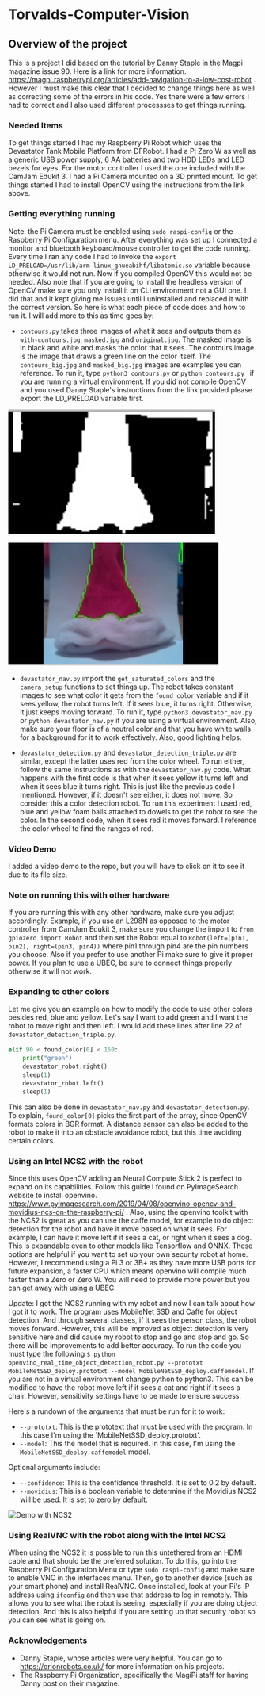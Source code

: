 # Torvalds-Computer-Vision

## Overview of the project

This is a project I did based on the tutorial by Danny Staple in the Magpi magazine issue 90. Here is a link for more information. https://magpi.raspberrypi.org/articles/add-navigation-to-a-low-cost-robot . However I must make this clear that I decided to change things here as well as correcting some of the errors in his code. Yes there were a few errors I had to correct and I also used different processses to get things running.

### Needed Items

To get things started I had my Raspberry Pi Robot which uses the Devastator Tank Mobile Platform from DFRobot. I had a Pi Zero W as well as a generic USB power supply, 6 AA batteries and two HDD LEDs and LED bezels for eyes. For the motor controller I used the one included with the CamJam Edukit 3. I had a Pi Camera mounted on a 3D printed mount. To get things started I had to install OpenCV using the instructions from the link above. 

### Getting everything running

Note: the Pi Camera must be enabled using `sudo raspi-config` or the Raspberry Pi Configuration menu. After everything was set up I connected a monitor and bluetooth keyboard/mouse controller to get the code running. Every time I ran any code I had to invoke the `export LD_PRELOAD=/usr/lib/arm-linux_gnueabihf/libatomic.so` variable because otherwise it would not run. Now if you compiled OpenCV this would not be needed. Also note that if you are going to install the headless version of OpenCV make sure you only install it on CLI environment not a GUI one. I did that and it kept giving me issues until I uninstalled and replaced it with the correct version. So here is what each piece of code does and how to run it. I will add more to this as time goes by:

* `contours.py` takes three images of what it sees and outputs them as `with-contours.jpg`, `masked.jpg` and `original.jpg`. The masked image is in black and white and masks the color that it sees. The contours image is the image that draws a green line on the color itself. The `contours_big.jpg` and `masked_big.jpg` images are examples you can reference. To run it, type `python3 contours.py` or `python contours.py ` if you are running a virtual environment. If you did not compile OpenCV and you used Danny Staple's instructions from the link provided please export the LD_PRELOAD variable first.

![Masked photo](https://github.com/sentairanger/Torvalds-Computer-Vision/blob/master/masked_big.png)

![Contour photo](https://github.com/sentairanger/Torvalds-Computer-Vision/blob/master/contours_big.png)

* `devastator_nav.py` import the `get_saturated_colors` and the `camera_setup` functions to set things up. The robot takes constant images to see what color it gets from the `found_color` variable and if it sees yellow, the robot turns left. If it sees blue, it turns right. Otherwise, it just keeps moving forward. To run it, type `python3 devastator_nav.py` or `python devastator_nav.py` if you are using a virtual environment. Also, make sure your floor is of a neutral color and that you have white walls for a background for it to work effectively. Also, good lighting helps.

* `devastator_detection.py` and `devastator_detection_triple.py` are similar, except the latter uses red from the color wheel. To run either, follow the same instructions as with the `devastator_nav.py` code. What happens with the first code is that when it sees yellow it turns left and when it sees blue it turns right. This is just like the previous code I mentioned. However, if it doesn't see either, it does not move. So consider this a color detection robot. To run this experiment I used red, blue and yellow foam balls attached to dowels to get the robot to see the color. In the second code, when it sees red it moves forward. I reference the color wheel to find the ranges of red.


### Video Demo

I added a video demo to the repo, but you will have to click on it to see it due to its file size.
### Note on running this with other hardware

If you are running this with any other hardware, make sure you adjust accordingly. Example, if you use an L298N as opposed to the motor controller from CamJam Edukit 3, make sure you change the import to `from gpiozero import Robot` and then set the Robot equal to `Robot(left=(pin1, pin2), right=(pin3, pin4))` where pin1 through pin4 are the pin numbers you choose. Also if you prefer to use another Pi make sure to give it proper power. If you plan to use a UBEC, be sure to connect things properly otherwise it will not work. 

### Expanding to other colors
Let me give you an example on how to modify the code to use other colors besides red, blue and yellow. Let's say I want to add green and I want the robot to move right and then left. I would add these lines after line 22 of `devastator_detection_triple.py`. 

```python
elif 90 < found_color[0] < 150:
    print("green")
    devastator_robot.right()
    sleep(1)
    devastator_robot.left()
    sleep(1)
```
This can also be done in `devastator_nav.py` and `devastator_detection.py`. To explain, `found_color[0]` picks the first part of the array, since OpenCV formats colors in BGR format. A distance sensor can also be added to the robot to make it into an obstacle avoidance robot, but this time avoiding certain colors. 

### Using an Intel NCS2 with the robot

Since this uses OpenCV adding an Neural Compute Stick 2 is perfect to expand on its capabilities. Follow this guide I found on PyImageSearch website to install openvino. https://www.pyimagesearch.com/2019/04/08/openvino-opencv-and-movidius-ncs-on-the-raspberry-pi/ . Also, using the openvino toolkit with the NCS2 is great as you can use the caffe model, for example to do object detection for the robot and have it move based on what it sees. For example, I can have it move left if it sees a cat, or right when it sees a dog. This is expandable even to other models like Tensorflow and ONNX. These options are helpful if you want to set up your own security robot at home. However, I recommend using a Pi 3 or 3B+ as they have more USB ports for future expansion, a faster CPU which means openvino will compile much faster than a Zero or Zero W. You will need to provide more power but you can get away with using a UBEC. 

Update: I got the NCS2 running with my robot and now I can talk about how I got it to work. The program uses MobileNet SSD and Caffe for object detection. And through several classes, if it sees the person class, the robot moves forward. However, this will be improved as object detection is very sensitive here and did cause my robot to stop and go and stop and go. So there will be improvements to add better accuracy. To run the code you must type the following `$ python openvino_real_time_object_detection_robot.py --prototxt MobileNetSSD_deploy.prototxt --model MobileNetSSD_deploy.caffemodel`. If you are not in a virtual environment change python to python3. This can be modified to have the robot move left if it sees a cat and right if it sees a chair. However, sensitivity settings have to be made to ensure success. 

Here's a rundown of the arguments that must be run for it to work:

* `--prototxt`: This is the prototext that must be used with the program. In this case I'm using the `MobileNetSSD_deploy.prototxt'.
* `--model`: This the model that is required. In this case, I'm using the `MobileNetSSD_deploy.caffemodel` model.

Optional arguments include:
* `--confidence`: This is the confidence threshold. It is set to 0.2 by default.
* `--movidius`: This is a boolean variable to determine if the Movidius NCS2 will be used. It is set to zero by default.

![Demo with NCS2](https://media.giphy.com/media/PiQqUq8LnXZvkRtDn7/giphy.gif)

### Using RealVNC with the robot along with the Intel NCS2

When using the NCS2 it is possible to run this untethered from an HDMI cable and that should be the preferred solution. To do this, go into the Raspberry Pi Configuration Menu or type `sudo raspi-config` and make sure to enable VNC in the interfaces menu. Then, go to another device (such as your smart phone) and install RealVNC. Once installed, look at your Pi's IP address using `ifconfig` and then use that address to log in remotely. This allows you to see what the robot is seeing, especially if you are doing object detection. And this is also helpful if you are setting up that security robot so you can see what is going on. 

### Acknowledgements

* Danny Staple, whose articles were very helpful. You can go to https://orionrobots.co.uk/ for more information on his projects.
* The Raspberry Pi Organization, specifically the MagiPi staff for having Danny post on their magazine.
